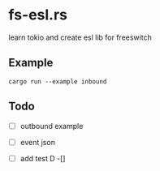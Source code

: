 # fs-esl.rs

learn tokio and create esl lib for freeswitch

## Example

```shell
cargo run --example inbound
```

## Todo

- [ ] outbound example

- [ ] event json
 
- [ ] add test
D
-[] 

